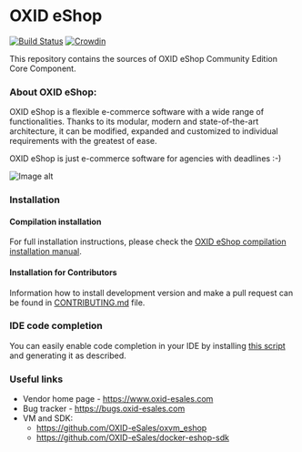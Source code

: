 OXID eShop
==========

[![Build Status](https://travis-ci.org/OXID-eSales/oxideshop_ce.svg?branch=master)](https://travis-ci.org/OXID-eSales/oxideshop_ce) 
[![Crowdin](https://badges.crowdin.net/oxid-core/localized.svg)](https://crowdin.com/project/oxid-core)



This repository contains the sources of OXID eShop Community Edition Core Component.

### About OXID eShop:

OXID eShop is a flexible e-commerce software with a wide range of functionalities. 
Thanks to its modular, modern and state-of-the-art architecture, it can be modified, expanded 
and customized to individual requirements with the greatest of ease. 

OXID eShop is just e-commerce software for agencies with deadlines :-)

![Image alt](frontend-flow.png)

### Installation

#### Compilation installation

For full installation instructions, please check the [OXID eShop compilation installation manual](https://docs.oxid-esales.com/developer/en/latest/getting_started/installation/eshop_installation.html).

#### Installation for Contributors

Information how to install development version and make a pull request can be found in [CONTRIBUTING.md](CONTRIBUTING.md) file.

### IDE code completion

You can easily enable code completion in your IDE by installing [this script](https://github.com/OXID-eSales/eshop-ide-helper) and generating it as described.

### Useful links

* Vendor home page - https://www.oxid-esales.com
* Bug tracker - https://bugs.oxid-esales.com
* VM and SDK:
    - https://github.com/OXID-eSales/oxvm_eshop
    - https://github.com/OXID-eSales/docker-eshop-sdk
